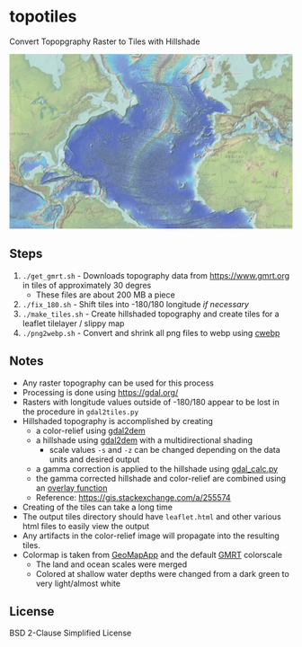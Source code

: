 # topotiles
Convert Topopgraphy Raster to Tiles with Hillshade

![Example color-relief hillshaded output](example.png?raw=true "Example color-relief hillshaded output")

## Steps
1. `./get_gmrt.sh` - Downloads topography data from https://www.gmrt.org in tiles of approximately 30 degres
    -  These files are about 200 MB a piece 
2. `./fix_180.sh` - Shift tiles into -180/180 longitude *if necessary* 
3. `./make_tiles.sh` - Create hillshaded topography and create tiles for a leaflet tilelayer / slippy map
4. `./png2webp.sh` - Convert and shrink all png files to webp using [cwebp](https://developers.google.com/speed/webp/download)

## Notes
- Any raster topography can be used for this process
- Processing is done using https://gdal.org/
- Rasters with longitude values outside of -180/180 appear to be lost in the procedure in `gdal2tiles.py`
- Hillshaded topography is accomplished by creating 
  - a color-relief using [gdal2dem](https://gdal.org/programs/gdaldem.html)
  - a hillshade using [gdal2dem](https://gdal.org/programs/gdaldem.html) with a multidirectional shading 
    - scale values `-s` and `-z` can be changed depending on the data units and desired output
  - a gamma correction is applied to the hillshade using [gdal_calc.py](https://gdal.org/programs/gdal_calc.html)
  - the gamma corrected hillshade and color-relief are combined using an [overlay function](https://en.wikipedia.org/wiki/Blend_modes#Overlay)
  - Reference: https://gis.stackexchange.com/a/255574
- Creating of the tiles can take a long time
- The output tiles directory should have `leaflet.html` and other various html files to easily view the output
- Any artifacts in the color-relief image will propagate into the resulting tiles.
- Colormap is taken from [GeoMapApp](http://www.geomapapp.org/) and the default [GMRT](https://www.gmrt.org) colorscale
  - The land and ocean scales were merged 
  - Colored at shallow water depths were changed from a dark green to very light/almost white 

## License
BSD 2-Clause Simplified License
